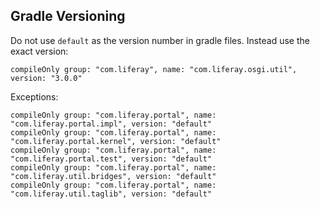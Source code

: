 ## Gradle Versioning

Do not use `default` as the version number in gradle files. Instead use the
exact version:

```
compileOnly group: "com.liferay", name: "com.liferay.osgi.util", version: "3.0.0"
```

Exceptions:

```
compileOnly group: "com.liferay.portal", name: "com.liferay.portal.impl", version: "default"
compileOnly group: "com.liferay.portal", name: "com.liferay.portal.kernel", version: "default"
compileOnly group: "com.liferay.portal", name: "com.liferay.portal.test", version: "default"
compileOnly group: "com.liferay.portal", name: "com.liferay.util.bridges", version: "default"
compileOnly group: "com.liferay.portal", name: "com.liferay.util.taglib", version: "default"
```